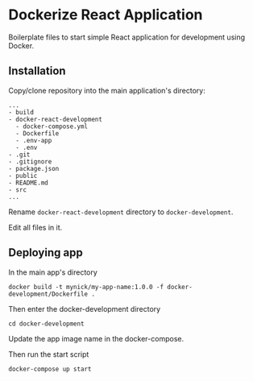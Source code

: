 # Dockerize React Application

Boilerplate files to start simple React application for development using Docker.


## Installation

Copy/clone repository into the main application's directory:

```
...
- build
- docker-react-development
  - docker-compose.yml
  - Dockerfile
  - .env-app
  - .env
- .git
- .gitignore
- package.json
- public
- README.md
- src
...
```

Rename `docker-react-development` directory to `docker-development`.

Edit all files in it.

## Deploying app

In the main app's directory

```
docker build -t mynick/my-app-name:1.0.0 -f docker-development/Dockerfile .
```

Then enter the docker-development directory

```
cd docker-development
```

Update the app image name in the docker-compose.

Then run the start script

```
docker-compose up start
```

